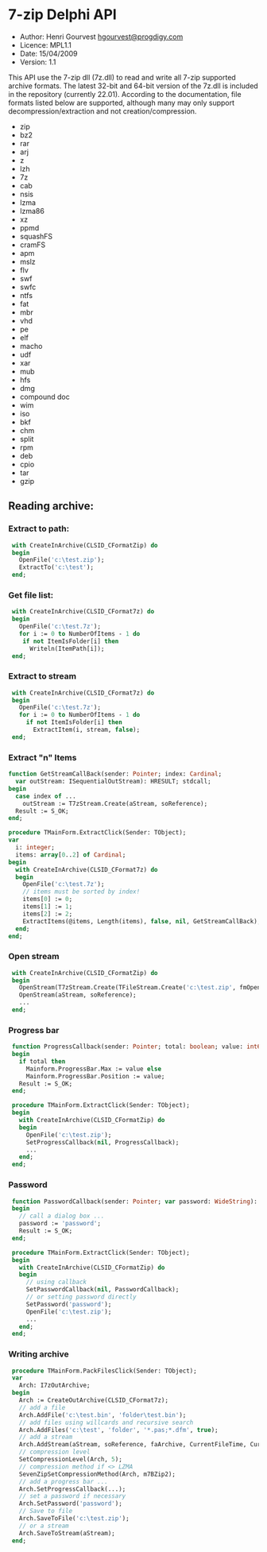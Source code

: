# 7-zip Delphi API

* Author: Henri Gourvest <hgourvest@progdigy.com>
* Licence: MPL1.1
* Date: 15/04/2009
* Version: 1.1

This API use the 7-zip dll (7z.dll) to read and write all 7-zip supported archive formats.  The latest 32-bit and 64-bit version of the 7z.dll is included in the repository (currently 22.01). According to the documentation, file formats listed below are supported, although many may only support decompression/extraction and not creation/compression.
 - zip
 - bz2
 - rar
 - arj
 - z
 - lzh
 - 7z
 - cab
 - nsis
 - lzma
 - lzma86
 - xz
 - ppmd
 - squashFS
 - cramFS
 - apm
 - mslz
 - flv
 - swf
 - swfc
 - ntfs
 - fat
 - mbr
 - vhd
 - pe
 - elf
 - macho
 - udf
 - xar
 - mub
 - hfs
 - dmg
 - compound doc
 - wim
 - iso
 - bkf
 - chm
 - split
 - rpm
 - deb
 - cpio
 - tar
 - gzip

  
## Reading archive:
### Extract to path:

```pascal
 with CreateInArchive(CLSID_CFormatZip) do
 begin
   OpenFile('c:\test.zip');
   ExtractTo('c:\test');
 end;
```
### Get file list:
```Pascal
 with CreateInArchive(CLSID_CFormat7z) do
 begin
   OpenFile('c:\test.7z');
   for i := 0 to NumberOfItems - 1 do
    if not ItemIsFolder[i] then
      Writeln(ItemPath[i]);
 end;
```
### Extract to stream
```Pascal
 with CreateInArchive(CLSID_CFormat7z) do
 begin
   OpenFile('c:\test.7z');
   for i := 0 to NumberOfItems - 1 do
     if not ItemIsFolder[i] then
       ExtractItem(i, stream, false);
 end;
```
### Extract "n" Items
```Pascal
function GetStreamCallBack(sender: Pointer; index: Cardinal;
  var outStream: ISequentialOutStream): HRESULT; stdcall;
begin
  case index of ...
    outStream := T7zStream.Create(aStream, soReference);
  Result := S_OK;
end;

procedure TMainForm.ExtractClick(Sender: TObject);
var
  i: integer;
  items: array[0..2] of Cardinal;
begin
  with CreateInArchive(CLSID_CFormat7z) do
  begin
    OpenFile('c:\test.7z');
    // items must be sorted by index!
    items[0] := 0;
    items[1] := 1;
    items[2] := 2;
    ExtractItems(@items, Length(items), false, nil, GetStreamCallBack);
  end;
end;
```
### Open stream
```Pascal
 with CreateInArchive(CLSID_CFormatZip) do
 begin
   OpenStream(T7zStream.Create(TFileStream.Create('c:\test.zip', fmOpenRead), soOwned));
   OpenStream(aStream, soReference);
   ...
 end;
```
### Progress bar
```Pascal
 function ProgressCallback(sender: Pointer; total: boolean; value: int64): HRESULT; stdcall;
 begin
   if total then
     Mainform.ProgressBar.Max := value else
     Mainform.ProgressBar.Position := value;
   Result := S_OK;
 end;

 procedure TMainForm.ExtractClick(Sender: TObject);
 begin
   with CreateInArchive(CLSID_CFormatZip) do
   begin
     OpenFile('c:\test.zip');
     SetProgressCallback(nil, ProgressCallback);
     ...
   end;
 end;
```
### Password
```Pascal
 function PasswordCallback(sender: Pointer; var password: WideString): HRESULT; stdcall;
 begin
   // call a dialog box ...
   password := 'password';
   Result := S_OK;
 end;

 procedure TMainForm.ExtractClick(Sender: TObject);
 begin
   with CreateInArchive(CLSID_CFormatZip) do
   begin
     // using callback
     SetPasswordCallback(nil, PasswordCallback);
     // or setting password directly
     SetPassword('password');
     OpenFile('c:\test.zip');
     ...
   end;
 end;
```
### Writing archive
```Pascal
 procedure TMainForm.PackFilesClick(Sender: TObject);
 var
   Arch: I7zOutArchive;
 begin
   Arch := CreateOutArchive(CLSID_CFormat7z);
   // add a file
   Arch.AddFile('c:\test.bin', 'folder\test.bin');
   // add files using willcards and recursive search
   Arch.AddFiles('c:\test', 'folder', '*.pas;*.dfm', true);
   // add a stream
   Arch.AddStream(aStream, soReference, faArchive, CurrentFileTime, CurrentFileTime, 'folder\test.bin', false, false);
   // compression level
   SetCompressionLevel(Arch, 5);
   // compression method if <> LZMA
   SevenZipSetCompressionMethod(Arch, m7BZip2);
   // add a progress bar ...
   Arch.SetProgressCallback(...);
   // set a password if necessary
   Arch.SetPassword('password');
   // Save to file
   Arch.SaveToFile('c:\test.zip');
   // or a stream
   Arch.SaveToStream(aStream);
 end;
```
